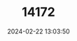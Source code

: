 ---
title: "14172"
category: "Myotis leibii"
draft: false
date: 2024-02-22 13:03:50
languages:
  English: ["Eastern Small-footed Myotis"]
---